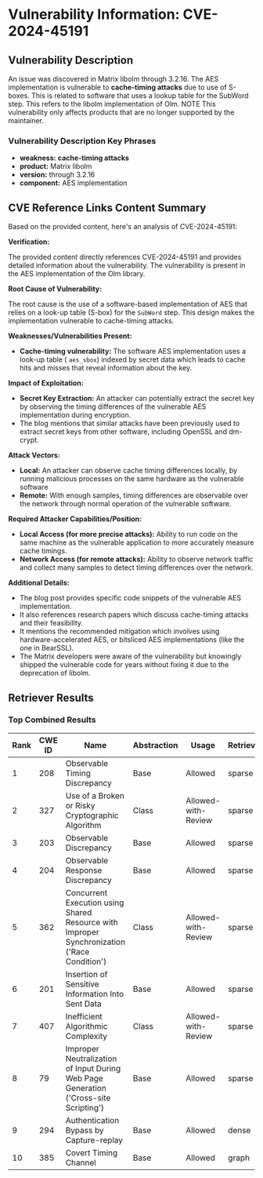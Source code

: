 # Vulnerability Information: CVE-2024-45191

## Vulnerability Description
An issue was discovered in Matrix libolm through 3.2.16. The AES implementation is vulnerable to **cache-timing attacks** due to use of S-boxes. This is related to software that uses a lookup table for the SubWord step. This refers to the libolm implementation of Olm. NOTE This vulnerability only affects products that are no longer supported by the maintainer.

### Vulnerability Description Key Phrases
- **weakness:** **cache-timing attacks**
- **product:** Matrix libolm
- **version:** through 3.2.16
- **component:** AES implementation

## CVE Reference Links Content Summary
Based on the provided content, here's an analysis of CVE-2024-45191:

**Verification:**

The provided content directly references CVE-2024-45191 and provides detailed information about the vulnerability. The vulnerability is present in the AES implementation of the Olm library.

**Root Cause of Vulnerability:**

The root cause is the use of a software-based implementation of AES that relies on a look-up table (S-box) for the `SubWord` step. This design makes the implementation vulnerable to cache-timing attacks.

**Weaknesses/Vulnerabilities Present:**

*   **Cache-timing vulnerability:** The software AES implementation uses a look-up table ( `aes_sbox`) indexed by secret data which leads to cache hits and misses that reveal information about the key.

**Impact of Exploitation:**

*   **Secret Key Extraction:** An attacker can potentially extract the secret key by observing the timing differences of the vulnerable AES implementation during encryption.
*  The blog mentions that similar attacks have been previously used to extract secret keys from other software, including OpenSSL and dm-crypt.

**Attack Vectors:**

*   **Local:** An attacker can observe cache timing differences locally, by running malicious processes on the same hardware as the vulnerable software
*   **Remote:** With enough samples, timing differences are observable over the network through normal operation of the vulnerable software.

**Required Attacker Capabilities/Position:**

*   **Local Access (for more precise attacks):** Ability to run code on the same machine as the vulnerable application to more accurately measure cache timings.
*   **Network Access (for remote attacks):** Ability to observe network traffic and collect many samples to detect timing differences over the network.

**Additional Details:**

*   The blog post provides specific code snippets of the vulnerable AES implementation.
*   It also references research papers which discuss cache-timing attacks and their feasibility.
*   It mentions the recommended mitigation which involves using hardware-accelerated AES, or bitsliced AES implementations (like the one in BearSSL).
*   The Matrix developers were aware of the vulnerability but knowingly shipped the vulnerable code for years without fixing it due to the deprecation of libolm.

## Retriever Results

### Top Combined Results

| Rank | CWE ID | Name | Abstraction | Usage  | Retrievers | Individual Scores |
|------|--------|------|-------------|-------|------------|-------------------|
| 1 | 208 | Observable Timing Discrepancy | Base | Allowed | sparse | 0.342 |
| 2 | 327 | Use of a Broken or Risky Cryptographic Algorithm | Class | Allowed-with-Review | sparse | 0.338 |
| 3 | 203 | Observable Discrepancy | Base | Allowed | sparse | 0.326 |
| 4 | 204 | Observable Response Discrepancy | Base | Allowed | sparse | 0.326 |
| 5 | 362 | Concurrent Execution using Shared Resource with Improper Synchronization ('Race Condition') | Class | Allowed-with-Review | sparse | 0.325 |
| 6 | 201 | Insertion of Sensitive Information Into Sent Data | Base | Allowed | sparse | 0.316 |
| 7 | 407 | Inefficient Algorithmic Complexity | Class | Allowed-with-Review | sparse | 0.315 |
| 8 | 79 | Improper Neutralization of Input During Web Page Generation ('Cross-site Scripting') | Base | Allowed | sparse | 0.313 |
| 9 | 294 | Authentication Bypass by Capture-replay | Base | Allowed | dense | 0.526 |
| 10 | 385 | Covert Timing Channel | Base | Allowed | graph | 0.002 |

